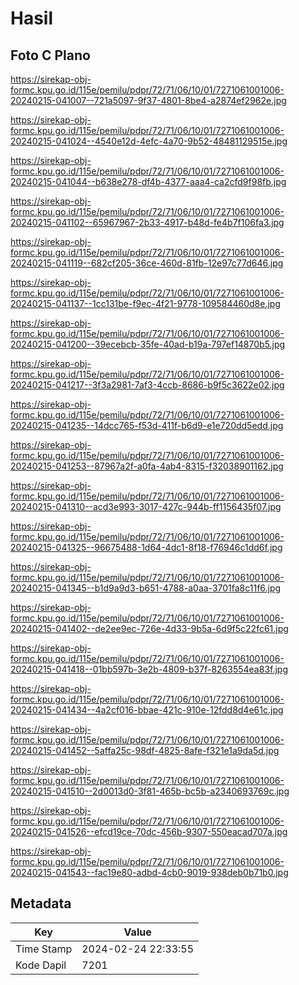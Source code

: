 # Hasil

## Foto C Plano

https://sirekap-obj-formc.kpu.go.id/115e/pemilu/pdpr/72/71/06/10/01/7271061001006-20240215-041007--721a5097-9f37-4801-8be4-a2874ef2962e.jpg

https://sirekap-obj-formc.kpu.go.id/115e/pemilu/pdpr/72/71/06/10/01/7271061001006-20240215-041024--4540e12d-4efc-4a70-9b52-48481129515e.jpg

https://sirekap-obj-formc.kpu.go.id/115e/pemilu/pdpr/72/71/06/10/01/7271061001006-20240215-041044--b638e278-df4b-4377-aaa4-ca2cfd9f98fb.jpg

https://sirekap-obj-formc.kpu.go.id/115e/pemilu/pdpr/72/71/06/10/01/7271061001006-20240215-041102--65967967-2b33-4917-b48d-fe4b7f106fa3.jpg

https://sirekap-obj-formc.kpu.go.id/115e/pemilu/pdpr/72/71/06/10/01/7271061001006-20240215-041119--682cf205-36ce-460d-81fb-12e97c77d646.jpg

https://sirekap-obj-formc.kpu.go.id/115e/pemilu/pdpr/72/71/06/10/01/7271061001006-20240215-041137--1cc131be-f9ec-4f21-9778-109584460d8e.jpg

https://sirekap-obj-formc.kpu.go.id/115e/pemilu/pdpr/72/71/06/10/01/7271061001006-20240215-041200--39ecebcb-35fe-40ad-b19a-797ef14870b5.jpg

https://sirekap-obj-formc.kpu.go.id/115e/pemilu/pdpr/72/71/06/10/01/7271061001006-20240215-041217--3f3a2981-7af3-4ccb-8686-b9f5c3622e02.jpg

https://sirekap-obj-formc.kpu.go.id/115e/pemilu/pdpr/72/71/06/10/01/7271061001006-20240215-041235--14dcc765-f53d-411f-b6d9-e1e720dd5edd.jpg

https://sirekap-obj-formc.kpu.go.id/115e/pemilu/pdpr/72/71/06/10/01/7271061001006-20240215-041253--87967a2f-a0fa-4ab4-8315-f32038901162.jpg

https://sirekap-obj-formc.kpu.go.id/115e/pemilu/pdpr/72/71/06/10/01/7271061001006-20240215-041310--acd3e993-3017-427c-944b-ff1156435f07.jpg

https://sirekap-obj-formc.kpu.go.id/115e/pemilu/pdpr/72/71/06/10/01/7271061001006-20240215-041325--96675488-1d64-4dc1-8f18-f76946c1dd6f.jpg

https://sirekap-obj-formc.kpu.go.id/115e/pemilu/pdpr/72/71/06/10/01/7271061001006-20240215-041345--b1d9a9d3-b651-4788-a0aa-3701fa8c11f6.jpg

https://sirekap-obj-formc.kpu.go.id/115e/pemilu/pdpr/72/71/06/10/01/7271061001006-20240215-041402--de2ee9ec-726e-4d33-9b5a-6d9f5c22fc61.jpg

https://sirekap-obj-formc.kpu.go.id/115e/pemilu/pdpr/72/71/06/10/01/7271061001006-20240215-041418--01bb597b-3e2b-4809-b37f-8263554ea83f.jpg

https://sirekap-obj-formc.kpu.go.id/115e/pemilu/pdpr/72/71/06/10/01/7271061001006-20240215-041434--4a2cf016-bbae-421c-910e-12fdd8d4e61c.jpg

https://sirekap-obj-formc.kpu.go.id/115e/pemilu/pdpr/72/71/06/10/01/7271061001006-20240215-041452--5affa25c-98df-4825-8afe-f321e1a9da5d.jpg

https://sirekap-obj-formc.kpu.go.id/115e/pemilu/pdpr/72/71/06/10/01/7271061001006-20240215-041510--2d0013d0-3f81-465b-bc5b-a2340693769c.jpg

https://sirekap-obj-formc.kpu.go.id/115e/pemilu/pdpr/72/71/06/10/01/7271061001006-20240215-041526--efcd19ce-70dc-456b-9307-550eacad707a.jpg

https://sirekap-obj-formc.kpu.go.id/115e/pemilu/pdpr/72/71/06/10/01/7271061001006-20240215-041543--fac19e80-adbd-4cb0-9019-938deb0b71b0.jpg


## Metadata

| Key        | Value               |
| ---------- | ------------------- |
| Time Stamp | 2024-02-24 22:33:55 |
| Kode Dapil | 7201                |



